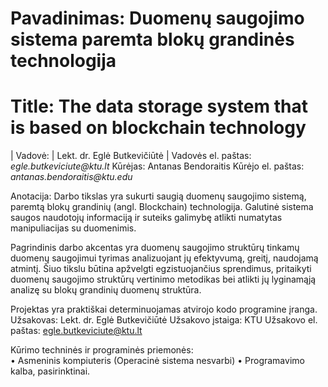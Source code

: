 # Pavadinimas: Duomenų saugojimo sistema paremta blokų grandinės technologija
# Title: The data storage system that is based on blockchain technology

| Vadovė: |	Lekt. dr. Eglė Butkevičiūtė |
Vadovės el. paštas:	_egle.butkeviciute@ktu.lt_
Kūrėjas:	Antanas Bendoraitis
Kūrėjo el. paštas:	_antanas.bendoraitis@ktu.edu_

Anotacija:	Darbo tikslas yra sukurti saugią duomenų saugojimo sistemą, paremtą blokų grandinių (angl. Blockchain) technologija. Galutinė sistema saugos naudotojų informaciją ir suteiks galimybę atlikti numatytas manipuliacijas su duomenimis. 

Pagrindinis darbo akcentas yra duomenų saugojimo struktūrų tinkamų duomenų saugojimui tyrimas analizuojant jų efektyvumą, greitį, naudojamą atmintį. Šiuo tikslu būtina apžvelgti egzistuojančius sprendimus, pritaikyti duomenų saugojimo struktūrų vertinimo metodikas bei atlikti jų lyginamąją analizę su blokų grandinių duomenų struktūra. 

Projektas yra praktiškai determinuojamas atvirojo kodo programine įranga.
Užsakovas:	Lekt. dr. Eglė Butkevičiūtė
Užsakovo įstaiga:	KTU
Užsakovo el. paštas:	 egle.butkeviciute@ktu.lt

Kūrimo techninės ir programinės priemonės:	
•	Asmeninis kompiuteris (Operacinė sistema nesvarbi)
•	Programavimo kalba, pasirinktinai.

